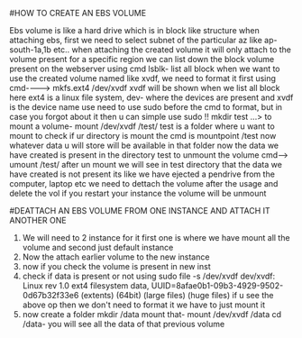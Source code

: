 #HOW TO CREATE AN EBS VOLUME

Ebs volume is like  a hard drive which is in block like structure
when attaching ebs, first we need to select subnet of the particular az like ap-south-1a,1b etc..
when attaching the created volume it will only attach to the volume present for a specific region
we can list down the block volume present on the webserver using cmd lsblk- list all block
when we want to use the created volume named like xvdf, we need to format it first using cmd----> mkfs.ext4 /dev/xvdf
xvdf will be shown when we list all block
here ext4 is a linux file system, dev- where the devices are present and xvdf is the device name
 use need to use sudo before the cmd to format, but in case you forgot about it then u can simple use sudo !!
 mkdir test
...> to mount a volume- mount /dev/xvdf /test/
 test is a folder where u want to mount
 to check if ur directory is mount the cmd is
 mountpoint /test
now whatever data u will store will be available in that folder
now the data we have created is present in the directory test
to unmount the volume cmd--> umount /test/
after un mount we will see in test directory that the data we have created is not present 
its like we have ejected a pendrive from the computer, laptop etc
we need to dettach the volume after the usage and delete the vol
 if you restart your instance the volume will be unmount
 
#DEATTACH AN EBS VOLUME FROM ONE INSTANCE AND ATTACH IT ANOTHER ONE
1. We will need to 2 instance for it
  first one is where we have mount all the volume and second just default instance	
2. Now the attach earlier volume to the new instance
3. now if you check the volume is present in new inst
4. check if data is present or not using sudo file -s /dev/xvdf
dev/xvdf: Linux rev 1.0 ext4 filesystem data, UUID=8afae0b1-09b3-4929-9502-0d67b32f33e6 (extents) (64bit) (large files) (huge files)
if u see the above op then we don't need to format it we have to just mount it
5. now create a folder mkdir /data
mount that-  mount /dev/xvdf /data
cd /data- you will see all the data of that previous volume
